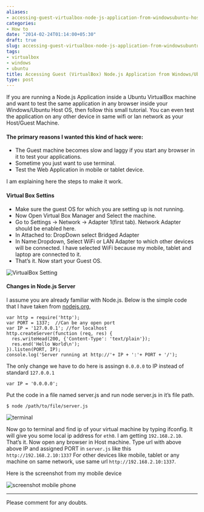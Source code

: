 ```yaml
---
aliases:
- accessing-guest-virtualbox-node-js-application-from-windowsubuntu-host
categories:
- How to
date: "2014-02-24T01:14:00+05:30"
draft: true
slug: accessing-guest-virtualbox-node-js-application-from-windowsubuntu-host
tags:
- virtualbox
- windows
- ubuntu
title: Accessing Guest (VirtualBox) Node.js Application from Windows/Ubuntu Host
type: post
---
```

If you are running a Node.js Application inside a Ubuntu VirtualBox machine and want to test the same application in any browser inside your Windows/Ubuntu Host OS, then follow this small tutorial. You can even test the application on any other device in same wifi or lan network as your Host/Guest Machine.


#### The primary reasons I wanted this kind of hack were:
  - The Guest machine becomes slow and laggy if you start any browser in it to test your applications.
  - Sometime you just want to use terminal.
  - Test the Web Application in mobile or tablet device.

I am explaining here the steps to make it work.

#### Virtual Box Settins
- Make sure the guest OS for which you are setting up is not running.
- Now Open Virtual Box Manager and Select the machine.
- Go to Settings -> Network -> Adapter 1(first tab). Network Adapter should be enabled here.
- In Attached to: DropDown select Bridged Adapter
- In Name:Dropdown, Select WiFi or LAN Adapter to which other devices will be connected. I have selected WiFi because my mobile, tablet and laptop are connected to it.
- That’s it. Now start your Guest OS.

<img src="http://i1370.photobucket.com/albums/ag256/kushdilip/virtualBox_zpsb165a320.png" alt="VirtualBox Setting" >

#### Changes in Node.js Server
I assume you are already familiar with Node.js. Below is the simple code that I have taken from [nodejs.org](nodejs.org),

```
var http = require('http');
var PORT = 1337;  //Can be any open port
var IP = '127.0.0.1'; //for localhost
http.createServer(function (req, res) {
  res.writeHead(200, {'Content-Type': 'text/plain'});
  res.end('Hello World\n');
}).listen(PORT, IP);
console.log('Server running at http://'+ IP + ':'+ PORT + '/');
```

The only change we have to do here is assingn `0.0.0.0` to IP instead of standard `127.0.0.1`
```
var IP = '0.0.0.0';
```
Put the code in a file named server.js and run node server.js in it’s file path.
```
$ node /path/to/file/server.js
```

<img src="http://i1370.photobucket.com/albums/ag256/kushdilip/serverrunning_zps12417819.png" alt="terminal" >

Now go to terminal and find ip of your virtual machine by typing ifconfig. It will give you some local ip address for `eth0`. I am getting `192.168.2.10`.
That’s it. Now open any browser in Host machine. Type url with above above IP and assigned PORT in `server.js` like this
`http://192.168.2.10:1337`
For other devices like mobile, tablet or any machine on same network, use same url `http://192.168.2.10:1337`.

Here is the screenshot from my mobile device

<img src="http://i1370.photobucket.com/albums/ag256/kushdilip/3cf7e926-efad-470b-b02f-09383ce5b891_zps1a788487.png" alt="screenshot mobile phone" >

---
Please comment for any doubts.
